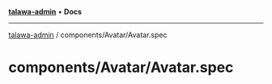 [**talawa-admin**](../../../README.md) • **Docs**

***

[talawa-admin](../../../modules.md) / components/Avatar/Avatar.spec

# components/Avatar/Avatar.spec
